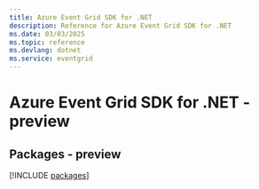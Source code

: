 ```yaml
---
title: Azure Event Grid SDK for .NET
description: Reference for Azure Event Grid SDK for .NET
ms.date: 03/03/2025
ms.topic: reference
ms.devlang: dotnet
ms.service: eventgrid
---
```

# Azure Event Grid SDK for .NET - preview
## Packages - preview
[!INCLUDE [packages](event-grid-index.md)]
